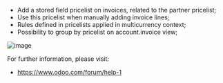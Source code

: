 - Add a stored field pricelist on invoices, related to the partner
  pricelist;
- Use this pricelist when manually adding invoice lines;
- Rules defined in pricelists applied in multicurrency context;
- Possibility to group by pricelist on account.invoice view;

![image](static/src/description/screenshot_group_by.png)

For further information, please visit:

- <https://www.odoo.com/forum/help-1>
